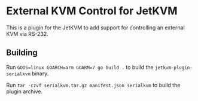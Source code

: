 # External KVM Control for JetKVM
This is a plugin for the JetKVM to add support for controlling an external KVM via RS-232.

## Building
Run `GOOS=linux GOARCH=arm GOARM=7 go build .` to build the `jetkvm-plugin-serialkvm` binary.

Run `tar -czvf serialkvm.tar.gz manifest.json serialkvm` to build the plugin archive.
